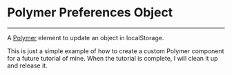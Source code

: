 # Polymer Preferences Object
---
A [Polymer](http://www.polymer-project.org) element to update an object in localStorage.

This is just a simple example of how to create a custom Polymer component for a future tutorial of mine. When the tutorial is complete, I will clean it up and release it.
